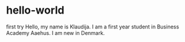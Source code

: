 # hello-world
first try
Hello, my name is Klaudija. I am a first year student in Business Academy Aaehus. I am new in Denmark. 
